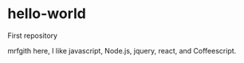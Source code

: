 # hello-world
First repository

mrfgith here, I like javascript, Node.js, jquery, react, and Coffeescript.
